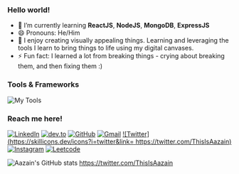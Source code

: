 ### Hello world!

- 🌱 I’m currently learning **ReactJS**, **NodeJS**, **MongoDB**, **ExpressJS**
- 😄 Pronouns: He/Him
- 🎨 I enjoy creating visually appealing things. Learning and leveraging the tools I learn to bring things to life using my digital canvases.
- ⚡ Fun fact: I learned a lot from breaking things - crying about breaking them, and then fixing them :)

### Tools & Frameworks

![My Tools](https://skillicons.dev/icons?i=python,java,javascript,react,express,mongodb,nodejs,jquery,bootstrap,mysql,cpp,html,css,git,bash,matlab,discord,vscode,figma,photoshop,illustrator,premiere)

### Reach me here!

[![LinkedIn](https://skillicons.dev/icons?i=linkedin&link=https://www.linkedin.com/in/aazainkhan/)](https://www.linkedin.com/in/aazainkhan/)  [![dev.to](https://skillicons.dev/icons?i=devto&link=https://dev.to/aazainkhan)](https://dev.to/aazainkhan)  [![GitHub](https://skillicons.dev/icons?i=github&link=https://github.com/Aazainkhan)](https://github.com/Aazainkhan)  [![Gmail](https://user-images.githubusercontent.com/43759637/216711211-fe7c9403-9b9f-4e87-8aa5-35a0d4ceeef6.svg)](mailto:aazainkhan@gmail.com)  [![Twitter](https://skillicons.dev/icons?i=twitter&link= https://twitter.com/ThisIsAazain)](https://twitter.com/ThisIsAazain)  [![Instagram](https://skillicons.dev/icons?i=instagram&link=https://www.instagram.com/refractiveaazain/?hl=en)](https://www.instagram.com/refractiveaazain/?hl=en)   [![Leetcode](https://skillicons.dev/icons?i=leetcode&link=https://www.instagram.com/refractiveaazain/?hl=en)](https://www.instagram.com/refractiveaazain/?hl=en)

![Aazain's GitHub stats](https://github-readme-stats.vercel.app/api?username=aazainkhan)
https://twitter.com/ThisIsAazain

